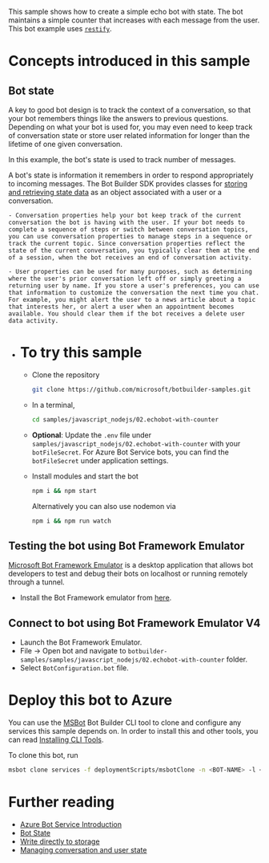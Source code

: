 This sample shows how to create a simple echo bot with state. The bot maintains a simple counter that increases with each message from the user. This bot example uses [`restify`](https://www.npmjs.com/package/restify). 

# Concepts introduced in this sample

## Bot state

A key to good bot design is to track the context of a conversation, so that your bot remembers things like the answers to previous questions. Depending on what your bot is used for, you may even need to keep track of conversation state or store user related information for longer than the lifetime of one given conversation.

In this example, the bot's state is used to track number of messages.

 A bot's state is information it remembers in order to respond appropriately to incoming messages. The Bot Builder SDK provides classes for [storing and retrieving state data](https://docs.microsoft.com/en-us/azure/bot-service/bot-builder-howto-v4-state?view=azure-bot-service-4.0&tabs=js) as an object associated with a user or a conversation.

```
- Conversation properties help your bot keep track of the current conversation the bot is having with the user. If your bot needs to complete a sequence of steps or switch between conversation topics, you can use conversation properties to manage steps in a sequence or track the current topic. Since conversation properties reflect the state of the current conversation, you typically clear them at the end of a session, when the bot receives an end of conversation activity.

- User properties can be used for many purposes, such as determining where the user's prior conversation left off or simply greeting a returning user by name. If you store a user's preferences, you can use that information to customize the conversation the next time you chat. For example, you might alert the user to a news article about a topic that interests her, or alert a user when an appointment becomes available. You should clear them if the bot receives a delete user data activity.
```

- # To try this sample

  - Clone the repository

    ```bash
    git clone https://github.com/microsoft/botbuilder-samples.git
    ```

  - In a terminal, 

    ```bash
    cd samples/javascript_nodejs/02.echobot-with-counter
    ```

  - **Optional**: Update the `.env` file under `samples/javascript_nodejs/02.echobot-with-counter` with your `botFileSecret`. For Azure Bot Service bots, you can find the `botFileSecret` under application settings.

  - Install modules and start the bot

    ```bash
    npm i && npm start
    ```

    Alternatively you can also use nodemon via

    ```bash
    npm i && npm run watch
    ```

## Testing the bot using Bot Framework Emulator

[Microsoft Bot Framework Emulator](https://github.com/microsoft/botframework-emulator) is a desktop application that allows bot 
developers to test and debug their bots on localhost or running remotely through a tunnel.

- Install the Bot Framework emulator from [here](https://aka.ms/botframeworkemulator).

## Connect to bot using Bot Framework Emulator **V4**

- Launch the Bot Framework Emulator.
- File -> Open bot and navigate to `botbuilder-samples/samples/javascript_nodejs/02.echobot-with-counter` folder.
- Select `BotConfiguration.bot` file.

# Deploy this bot to Azure

You can use the [MSBot](https://github.com/microsoft/botbuilder-tools) Bot Builder CLI tool to clone and configure any services this sample depends on. In order to install this and other tools, you can read [Installing CLI Tools](../../../Installing_CLI_tools.md).

To clone this bot, run

```bash
msbot clone services -f deploymentScripts/msbotClone -n <BOT-NAME> -l <Azure-location> --subscriptionId <Azure-subscription-id>
```

# Further reading

- [Azure Bot Service Introduction](https://docs.microsoft.com/en-us/azure/bot-service/bot-service-overview-introduction?view=azure-bot-service-4.0)
- [Bot State](https://docs.microsoft.com/en-us/azure/bot-service/bot-builder-storage-concept?view=azure-bot-service-4.0)
- [Write directly to storage](https://docs.microsoft.com/en-us/azure/bot-service/bot-builder-howto-v4-storage?view=azure-bot-service-4.0&tabs=jsechoproperty%2Ccsetagoverwrite%2Ccsetag)
- [Managing conversation and user state](https://docs.microsoft.com/en-us/azure/bot-service/bot-builder-howto-v4-state?view=azure-bot-service-4.0&tabs=js)